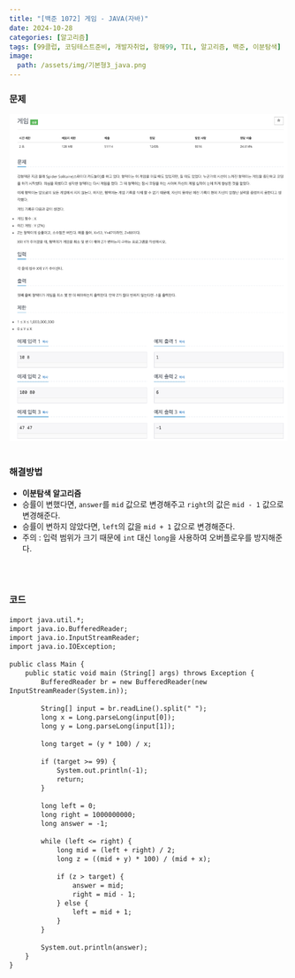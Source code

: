 ```yaml
---
title: "[백준 1072] 게임 - JAVA(자바)"
date: 2024-10-28
categories: [알고리즘]
tags: [99클럽, 코딩테스트준비, 개발자취업, 항해99, TIL, 알고리즘, 백준, 이분탐색]
image:
  path: /assets/img/기본형3_java.png
---
```


### 문제
![img](/assets/img/algorithm/백준1072.png)
<br /><br />

### 해결방법
- **이분탐색 알고리즘**
- 승률이 변했다면, `answer`를 `mid` 값으로 변경해주고 `right`의 값은 `mid - 1` 값으로 변경해준다.
- 승률이 변하지 않았다면, `left`의 값을 `mid + 1` 값으로 변경해준다.
- 주의 : 입력 범위가 크기 때문에 `int` 대신 `long`을 사용하여 오버플로우를 방지해준다.

<br /><br />

### 코드
```
import java.util.*;
import java.io.BufferedReader;
import java.io.InputStreamReader;
import java.io.IOException;

public class Main {
    public static void main (String[] args) throws Exception {
        BufferedReader br = new BufferedReader(new InputStreamReader(System.in));
        
        String[] input = br.readLine().split(" ");
        long x = Long.parseLong(input[0]);
        long y = Long.parseLong(input[1]);

        long target = (y * 100) / x;
        
        if (target >= 99) {
            System.out.println(-1);
            return;
        }
        
        long left = 0;
        long right = 1000000000;
        long answer = -1;

        while (left <= right) {
            long mid = (left + right) / 2;
            long z = ((mid + y) * 100) / (mid + x);

            if (z > target) {
                answer = mid;
                right = mid - 1;
            } else {
                left = mid + 1;
            }
        }

        System.out.println(answer);
    }
}
```
 
